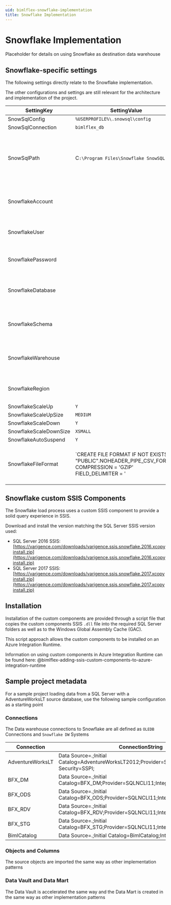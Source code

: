 ```yaml
---
uid: bimlflex-snowflake-implementation
title: Snowflake Implementation
---
```

# Snowflake Implementation

Placeholder for details on using Snowflake as destination data warehouse

## Snowflake-specific settings

The following settings directly relate to the Snowflake implementation.

The other configurations and settings are still relevant for the architecture and implementation of the project.

| SettingKey | SettingValue | SettingDataType | SettingDefault | SettingDisplayGrouping | SettingDisplayOrder | Description |
| ---------- | ------------ | --------------- | -------------- | ---------------------- | ------------------- | ----------- |
| SnowSqlConfig          | `%USERPROFILE%\.snowsql\config` | | | Snowflake | 1 | |
| SnowSqlConnection      | `bimlflex_db` |  |  | Snowflake | 2 | |
| SnowSqlPath            | C`:\Program Files\Snowflake SnowSQL` | | | Snowflake | 3 | The path to the local installation of the Snowflake SnowSQL CLI Client tool |
| SnowflakeAccount       | | | | Snowflake | 4 | The Snowflake account name to use |
| SnowflakeUser          | | | | Snowflake | 5 | The Snowflake user name to use |
| SnowflakePassword      | | | | Snowflake | 6 | The Snowflake password to use |
| SnowflakeDatabase      | | | | Snowflake | 7 | The Snowflake database name to use |
| SnowflakeSchema        | | | | Snowflake | 8 | The Snowflake schema name to use |
| SnowflakeWarehouse     | | | | Snowflake | 9 | The Snowflake warehouse name to use |
| SnowflakeRegion        | | | | Snowflake | 10 | The Snowflake region to use |
| SnowflakeScaleUp       | `Y` | | | Snowflake | 11 | |
| SnowflakeScaleUpSize   | `MEDIUM` | | | Snowflake | 12 | |
| SnowflakeScaleDown     | `Y` | | | Snowflake | 13 | |
| SnowflakeScaleDownSize | `XSMALL` | | | Snowflake | 14 | |
| SnowflakeAutoSuspend   | `Y` | | | Snowflake | 15 | |
| SnowflakeFileFormat    | `CREATE FILE FORMAT IF NOT EXISTS "PUBLIC".NOHEADER_PIPE_CSV_FORMAT COMPRESSION = 'GZIP' FIELD_DELIMITER = '|' RECORD_DELIMITER = '\n' SKIP_HEADER = 0 TRIM_SPACE = FALSE NULL_IF = ('\\N');` | | | Snowflake | 16 | |

## Snowflake custom SSIS Components

The Snowflake load process uses a custom SSIS component to provide a solid query experience in SSIS.

Download and install the version matching the SQL Server SSIS version used:

* SQL Server 2016 SSIS: [https://varigence.com/downloads/varigence.ssis.snowflake.2016.xcopyinstall.zip](https://varigence.com/downloads/varigence.ssis.snowflake.2016.xcopyinstall.zip)
* SQL Server 2017 SSIS: [https://varigence.com/downloads/varigence.ssis.snowflake.2017.xcopyinstall.zip](https://varigence.com/downloads/varigence.ssis.snowflake.2017.xcopyinstall.zip)

## Installation

Installation of the custom components are provided through a script file that copies the custom components SSIS `.dll` file into the required SQL Server folders as well as to the Windows Global Assembly Cache (GAC).

This script approach allows the custom components to be installed on an Azure Integration Runtime.

Information on using custom components in Azure Integration Runtime can be found here: @bimlflex-adding-ssis-custom-components-to-azure-integration-runtime

## Sample project metadata

For a sample project loading data from a SQL Server with a AdventureWorksLT source database, use the following sample configuration as a starting point

### Connections

The Data warehouse connections to Snowflake are all defined as `OLEDB` Connections and `Snowflake DW` Systems

| Connection       | ConnectionString                                                                                  | Catalog | ConnectionType | SystemType | IntegrationStage | RecordSource | FilePath | FilePattern | PersistHistory |
| ---------------- | ------------------------------------------------------------------------------------------------- | -------------------- | ------ | ------------ | ------------------ | --- | -------- | ----------- | -------------- |
| AdventureWorksLT | Data Source=.;Initial Catalog=AdventureWorksLT2012;Provider=SQLNCLI11.1;Integrated Security=SSPI; | AdventureWorksLT2012 | OLEDB  | SQL Server   | Source             | AWLT | | | Y |
| BFX_DM           | Data Source=.;Initial Catalog=BFX_DM;Provider=SQLNCLI11;Integrated Security=SSPI;                 | BFX_DM               | OLEDB  | Snowflake DW | Data Mart          | | | | |
| BFX_ODS          | Data Source=.;Initial Catalog=BFX_ODS;Provider=SQLNCLI11;Integrated Security=SSPI;                | BFX_ODS              | OLEDB  | Snowflake DW | Persistent Staging | | | | |
| BFX_RDV          | Data Source=.;Initial Catalog=BFX_RDV;Provider=SQLNCLI11;Integrated Security=SSPI;                | BFX_RDV              | OLEDB  | Snowflake DW | Raw Data Vault     | | | | |
| BFX_STG          | Data Source=.;Initial Catalog=BFX_STG;Provider=SQLNCLI11;Integrated Security=SSPI;                | BFX_STG              | OLEDB  | Snowflake DW | Staging            | | | | |
| BimlCatalog      | Data Source=.;Initial Catalog=BimlCatalog;Integrated Security=True;                               | BimlCatalog          | ADONET | SQL Server   | Data Warehouse     | | | | |

### Objects and Columns

The source objects are imported the same way as other implementation patterns

### Data Vault and Data Mart

The Data Vault is accelerated the same way and the Data Mart is created in the same way as other implementation patterns

